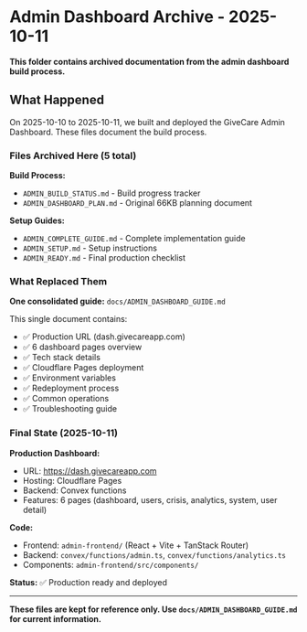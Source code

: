 # Admin Dashboard Archive - 2025-10-11

**This folder contains archived documentation from the admin dashboard build process.**

## What Happened

On 2025-10-10 to 2025-10-11, we built and deployed the GiveCare Admin Dashboard. These files document the build process.

### Files Archived Here (5 total)

**Build Process:**
- `ADMIN_BUILD_STATUS.md` - Build progress tracker
- `ADMIN_DASHBOARD_PLAN.md` - Original 66KB planning document

**Setup Guides:**
- `ADMIN_COMPLETE_GUIDE.md` - Complete implementation guide
- `ADMIN_SETUP.md` - Setup instructions
- `ADMIN_READY.md` - Final production checklist

### What Replaced Them

**One consolidated guide:** `docs/ADMIN_DASHBOARD_GUIDE.md`

This single document contains:
- ✅ Production URL (dash.givecareapp.com)
- ✅ 6 dashboard pages overview
- ✅ Tech stack details
- ✅ Cloudflare Pages deployment
- ✅ Environment variables
- ✅ Redeployment process
- ✅ Common operations
- ✅ Troubleshooting guide

### Final State (2025-10-11)

**Production Dashboard:**
- URL: https://dash.givecareapp.com
- Hosting: Cloudflare Pages
- Backend: Convex functions
- Features: 6 pages (dashboard, users, crisis, analytics, system, user detail)

**Code:**
- Frontend: `admin-frontend/` (React + Vite + TanStack Router)
- Backend: `convex/functions/admin.ts`, `convex/functions/analytics.ts`
- Components: `admin-frontend/src/components/`

**Status:** ✅ Production ready and deployed

---

**These files are kept for reference only. Use `docs/ADMIN_DASHBOARD_GUIDE.md` for current information.**
